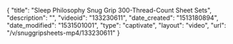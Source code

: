 {
    "title": "Sleep Philosophy Snug Grip 300-Thread-Count Sheet Sets",
    "description": "",
    "videoid": "133230611",
    "date_created": "1513180894",
    "date_modified": "1531501001",
    "type": "captivate",
    "layout": "video",
    "url": "\/v\/snuggripsheets-mp4\/133230611"
}